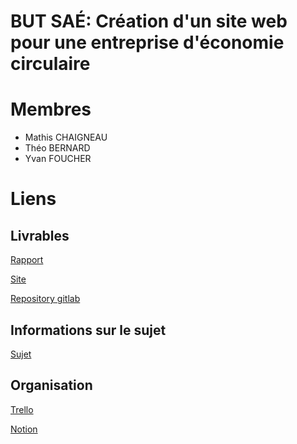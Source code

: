 # BUT SAÉ: Création d'un site web pour une entreprise d'économie circulaire

# Membres

- Mathis CHAIGNEAU
- Théo BERNARD
- Yvan FOUCHER

# Liens

## Livrables

[Rapport](./rapport.md)

[Site](https://dwarves.iut-fbleau.fr/~foucher/komposant)

[Repository gitlab](https://gitlab.com/lepeli/SAE-BUT-1-2002)

## Informations sur le sujet

[Sujet](https://dwarves.iut-fbleau.fr/gitiut/madelaine/SAE-BUT1-WEB-Publique)

## Organisation

[Trello](https://trello.com)

[Notion](https://notion.com)